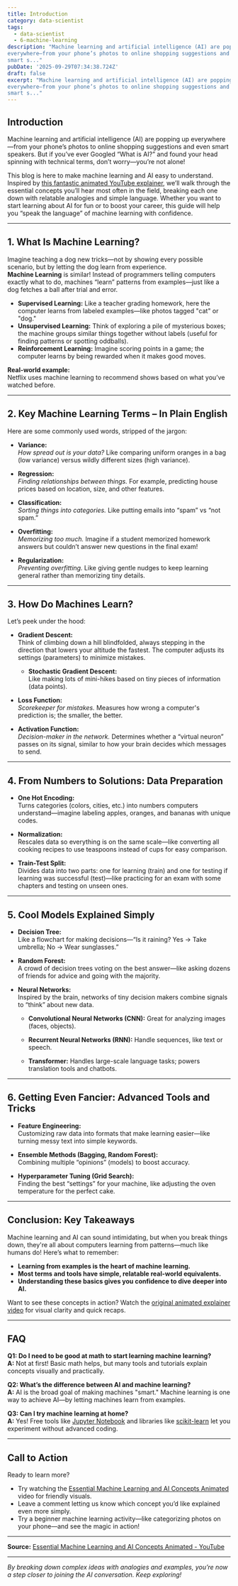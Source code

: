 ```yaml
---
title: Introduction
category: data-scientist
tags:
  - data-scientist
  - 6-machine-learning
description: "Machine learning and artificial intelligence (AI) are popping up
everywhere—from your phone’s photos to online shopping suggestions and even
smart s..."
pubDate: '2025-09-29T07:34:38.724Z'
draft: false
excerpt: "Machine learning and artificial intelligence (AI) are popping up
everywhere—from your phone’s photos to online shopping suggestions and even
smart s..."
---
```


## Introduction

Machine learning and artificial intelligence (AI) are popping up everywhere—from your phone’s photos to online shopping suggestions and even smart speakers. But if you’ve ever Googled “What is AI?” and found your head spinning with technical terms, don’t worry—you’re not alone!

This blog is here to make machine learning and AI easy to understand. Inspired by [this fantastic animated YouTube explainer](https://www.youtube.com/watch?v=PcbuKRNtCUc), we’ll walk through the essential concepts you’ll hear most often in the field, breaking each one down with relatable analogies and simple language. Whether you want to start learning about AI for fun or to boost your career, this guide will help you “speak the language” of machine learning with confidence.

---

## 1. **What Is Machine Learning?**

Imagine teaching a dog new tricks—not by showing every possible scenario, but by letting the dog learn from experience.  
**Machine Learning** is similar! Instead of programmers telling computers exactly what to do, machines “learn” patterns from examples—just like a dog fetches a ball after trial and error.

- **Supervised Learning:** Like a teacher grading homework, here the computer learns from labeled examples—like photos tagged "cat" or "dog."
- **Unsupervised Learning:** Think of exploring a pile of mysterious boxes; the machine groups similar things together without labels (useful for finding patterns or spotting oddballs).
- **Reinforcement Learning:** Imagine scoring points in a game; the computer learns by being rewarded when it makes good moves.

**Real-world example:**  
Netflix uses machine learning to recommend shows based on what you’ve watched before.

---

## 2. **Key Machine Learning Terms – In Plain English**

Here are some commonly used words, stripped of the jargon:

- **Variance:**  
  *How spread out is your data?* Like comparing uniform oranges in a bag (low variance) versus wildly different sizes (high variance).

- **Regression:**  
  *Finding relationships between things.* For example, predicting house prices based on location, size, and other features.

- **Classification:**  
  *Sorting things into categories.* Like putting emails into “spam” vs “not spam.”

- **Overfitting:**  
  *Memorizing too much.* Imagine if a student memorized homework answers but couldn’t answer new questions in the final exam!

- **Regularization:**  
  *Preventing overfitting.* Like giving gentle nudges to keep learning general rather than memorizing tiny details.

---

## 3. **How Do Machines Learn?**

Let’s peek under the hood:

- **Gradient Descent:**  
  Think of climbing down a hill blindfolded, always stepping in the direction that lowers your altitude the fastest. The computer adjusts its settings (parameters) to minimize mistakes.
    - **Stochastic Gradient Descent:**  
      Like making lots of mini-hikes based on tiny pieces of information (data points).
  
- **Loss Function:**  
  *Scorekeeper for mistakes.* Measures how wrong a computer's prediction is; the smaller, the better.

- **Activation Function:**  
  *Decision-maker in the network.* Determines whether a “virtual neuron” passes on its signal, similar to how your brain decides which messages to send.

---

## 4. **From Numbers to Solutions: Data Preparation**

- **One Hot Encoding:**  
  Turns categories (colors, cities, etc.) into numbers computers understand—imagine labeling apples, oranges, and bananas with unique codes.

- **Normalization:**  
  Rescales data so everything is on the same scale—like converting all cooking recipes to use teaspoons instead of cups for easy comparison.

- **Train-Test Split:**  
  Divides data into two parts: one for learning (train) and one for testing if learning was successful (test)—like practicing for an exam with some chapters and testing on unseen ones.

---

## 5. **Cool Models Explained Simply**

- **Decision Tree:**  
  Like a flowchart for making decisions—“Is it raining? Yes → Take umbrella; No → Wear sunglasses.”

- **Random Forest:**  
  A crowd of decision trees voting on the best answer—like asking dozens of friends for advice and going with the majority.

- **Neural Networks:**  
  Inspired by the brain, networks of tiny decision makers combine signals to “think” about new data.

    - **Convolutional Neural Networks (CNN):** Great for analyzing images (faces, objects).
    - **Recurrent Neural Networks (RNN):** Handle sequences, like text or speech.

    - **Transformer:** Handles large-scale language tasks; powers translation tools and chatbots.

---

## 6. **Getting Even Fancier: Advanced Tools and Tricks**

- **Feature Engineering:**  
  Customizing raw data into formats that make learning easier—like turning messy text into simple keywords.

- **Ensemble Methods (Bagging, Random Forest):**  
  Combining multiple “opinions” (models) to boost accuracy.

- **Hyperparameter Tuning (Grid Search):**  
  Finding the best “settings” for your machine, like adjusting the oven temperature for the perfect cake.

---

## Conclusion: Key Takeaways

Machine learning and AI can sound intimidating, but when you break things down, they're all about computers learning from patterns—much like humans do! Here’s what to remember:

- **Learning from examples is the heart of machine learning.**
- **Most terms and tools have simple, relatable real-world equivalents.**
- **Understanding these basics gives you confidence to dive deeper into AI.**

Want to see these concepts in action? Watch the [original animated explainer video](https://www.youtube.com/watch?v=PcbuKRNtCUc) for visual clarity and quick recaps.

---

## FAQ

**Q1: Do I need to be good at math to start learning machine learning?**  
**A:** Not at first! Basic math helps, but many tools and tutorials explain concepts visually and practically.

**Q2: What’s the difference between AI and machine learning?**  
**A:** AI is the broad goal of making machines "smart." Machine learning is one way to achieve AI—by letting machines learn from examples.

**Q3: Can I try machine learning at home?**  
**A:** Yes! Free tools like [Jupyter Notebook](https://jupyter.org/) and libraries like [scikit-learn](https://scikit-learn.org/) let you experiment without advanced coding.

---

## Call to Action

Ready to learn more?  
- Try watching the [Essential Machine Learning and AI Concepts Animated](https://www.youtube.com/watch?v=PcbuKRNtCUc) video for friendly visuals.
- Leave a comment letting us know which concept you’d like explained even more simply.
- Try a beginner machine learning activity—like categorizing photos on your phone—and see the magic in action!

---

**Source:** [Essential Machine Learning and AI Concepts Animated - YouTube](https://www.youtube.com/watch?v=PcbuKRNtCUc)

---

*By breaking down complex ideas with analogies and examples, you’re now a step closer to joining the AI conversation. Keep exploring!*
